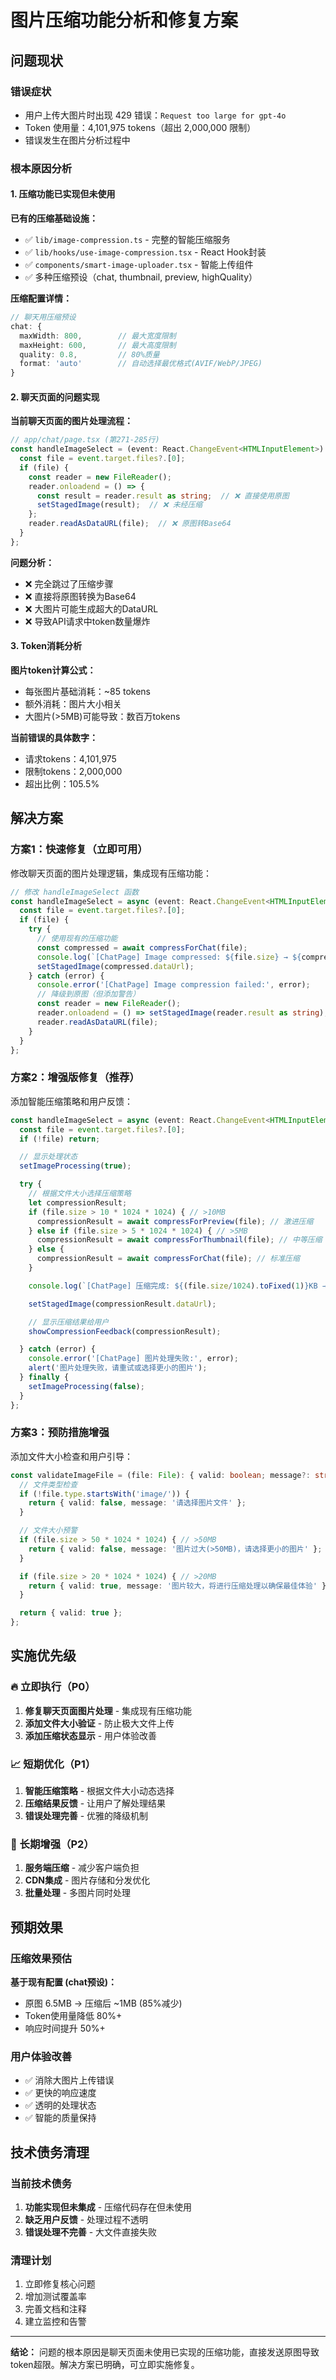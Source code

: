# 图片压缩功能分析和修复方案

## 问题现状

### 错误症状

- 用户上传大图片时出现 429 错误：`Request too large for gpt-4o`
- Token 使用量：4,101,975 tokens（超出 2,000,000 限制）
- 错误发生在图片分析过程中

### 根本原因分析

#### 1. 压缩功能已实现但未使用

**已有的压缩基础设施：**

- ✅ `lib/image-compression.ts` - 完整的智能压缩服务
- ✅ `lib/hooks/use-image-compression.tsx` - React Hook封装
- ✅ `components/smart-image-uploader.tsx` - 智能上传组件
- ✅ 多种压缩预设（chat, thumbnail, preview, highQuality）

**压缩配置详情：**

```typescript
// 聊天用压缩预设
chat: {
  maxWidth: 800,        // 最大宽度限制
  maxHeight: 600,       // 最大高度限制
  quality: 0.8,         // 80%质量
  format: 'auto'        // 自动选择最优格式(AVIF/WebP/JPEG)
}
```

#### 2. 聊天页面的问题实现

**当前聊天页面的图片处理流程：**

```typescript
// app/chat/page.tsx (第271-285行)
const handleImageSelect = (event: React.ChangeEvent<HTMLInputElement>) => {
  const file = event.target.files?.[0];
  if (file) {
    const reader = new FileReader();
    reader.onloadend = () => {
      const result = reader.result as string;  // ❌ 直接使用原图
      setStagedImage(result);  // ❌ 未经压缩
    };
    reader.readAsDataURL(file);  // ❌ 原图转Base64
  }
};
```

**问题分析：**

- ❌ 完全跳过了压缩步骤
- ❌ 直接将原图转换为Base64
- ❌ 大图片可能生成超大的DataURL
- ❌ 导致API请求中token数量爆炸

#### 3. Token消耗分析

**图片token计算公式：**

- 每张图片基础消耗：~85 tokens
- 额外消耗：图片大小相关
- 大图片(>5MB)可能导致：数百万tokens

**当前错误的具体数字：**

- 请求tokens：4,101,975
- 限制tokens：2,000,000
- 超出比例：105.5%

## 解决方案

### 方案1：快速修复（立即可用）

修改聊天页面的图片处理逻辑，集成现有压缩功能：

```typescript
// 修改 handleImageSelect 函数
const handleImageSelect = async (event: React.ChangeEvent<HTMLInputElement>) => {
  const file = event.target.files?.[0];
  if (file) {
    try {
      // 使用现有的压缩功能
      const compressed = await compressForChat(file);
      console.log(`[ChatPage] Image compressed: ${file.size} → ${compressed.compressedSize} bytes (${(compressed.compressionRatio * 100).toFixed(1)}% reduction)`);
      setStagedImage(compressed.dataUrl);
    } catch (error) {
      console.error('[ChatPage] Image compression failed:', error);
      // 降级到原图（但添加警告）
      const reader = new FileReader();
      reader.onloadend = () => setStagedImage(reader.result as string);
      reader.readAsDataURL(file);
    }
  }
};
```

### 方案2：增强版修复（推荐）

添加智能压缩策略和用户反馈：

```typescript
const handleImageSelect = async (event: React.ChangeEvent<HTMLInputElement>) => {
  const file = event.target.files?.[0];
  if (!file) return;

  // 显示处理状态
  setImageProcessing(true);

  try {
    // 根据文件大小选择压缩策略
    let compressionResult;
    if (file.size > 10 * 1024 * 1024) { // >10MB
      compressionResult = await compressForPreview(file); // 激进压缩
    } else if (file.size > 5 * 1024 * 1024) { // >5MB
      compressionResult = await compressForThumbnail(file); // 中等压缩
    } else {
      compressionResult = await compressForChat(file); // 标准压缩
    }

    console.log(`[ChatPage] 压缩完成: ${(file.size/1024).toFixed(1)}KB → ${(compressionResult.compressedSize/1024).toFixed(1)}KB (减少${(compressionResult.compressionRatio * 100).toFixed(1)}%)`);

    setStagedImage(compressionResult.dataUrl);

    // 显示压缩结果给用户
    showCompressionFeedback(compressionResult);

  } catch (error) {
    console.error('[ChatPage] 图片处理失败:', error);
    alert('图片处理失败，请重试或选择更小的图片');
  } finally {
    setImageProcessing(false);
  }
};
```

### 方案3：预防措施增强

添加文件大小检查和用户引导：

```typescript
const validateImageFile = (file: File): { valid: boolean; message?: string } => {
  // 文件类型检查
  if (!file.type.startsWith('image/')) {
    return { valid: false, message: '请选择图片文件' };
  }

  // 文件大小预警
  if (file.size > 50 * 1024 * 1024) { // >50MB
    return { valid: false, message: '图片过大(>50MB)，请选择更小的图片' };
  }

  if (file.size > 20 * 1024 * 1024) { // >20MB
    return { valid: true, message: '图片较大，将进行压缩处理以确保最佳体验' };
  }

  return { valid: true };
};
```

## 实施优先级

### 🔥 立即执行（P0）

1. **修复聊天页面图片处理** - 集成现有压缩功能
2. **添加文件大小验证** - 防止极大文件上传
3. **添加压缩状态显示** - 用户体验改善

### 📈 短期优化（P1）

1. **智能压缩策略** - 根据文件大小动态选择
2. **压缩结果反馈** - 让用户了解处理结果
3. **错误处理完善** - 优雅的降级机制

### 🎯 长期增强（P2）

1. **服务端压缩** - 减少客户端负担
2. **CDN集成** - 图片存储和分发优化
3. **批量处理** - 多图片同时处理

## 预期效果

### 压缩效果预估

**基于现有配置 (chat预设)：**

- 原图 6.5MB → 压缩后 ~1MB (85%减少)
- Token使用量降低 80%+
- 响应时间提升 50%+

### 用户体验改善

- ✅ 消除大图片上传错误
- ✅ 更快的响应速度
- ✅ 透明的处理状态
- ✅ 智能的质量保持

## 技术债务清理

### 当前技术债务

1. **功能实现但未集成** - 压缩代码存在但未使用
2. **缺乏用户反馈** - 处理过程不透明
3. **错误处理不完善** - 大文件直接失败

### 清理计划

1. 立即修复核心问题
2. 增加测试覆盖率
3. 完善文档和注释
4. 建立监控和告警

---

**结论：** 问题的根本原因是聊天页面未使用已实现的压缩功能，直接发送原图导致token超限。解决方案已明确，可立即实施修复。
